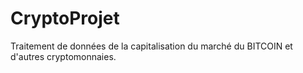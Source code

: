 # CryptoProjet
Traitement de données de la capitalisation du marché du BITCOIN et d'autres cryptomonnaies. 
